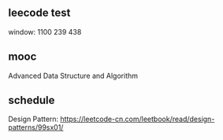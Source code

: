 ## leecode test

window:
1100
239
438

## mooc

Advanced Data Structure and Algorithm

## schedule

Design Pattern:
https://leetcode-cn.com/leetbook/read/design-patterns/99sx01/
